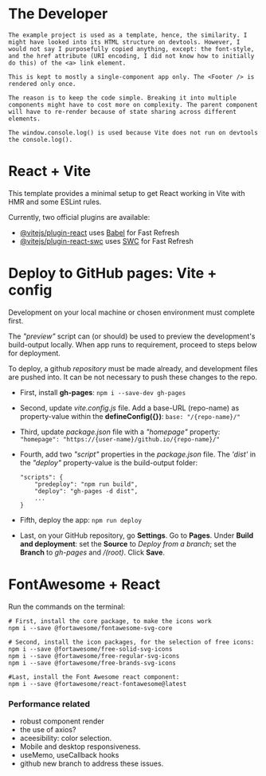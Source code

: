 # The Developer

	The example project is used as a template, hence, the similarity. I might have looked into its HTML structure on devtools. However, I would not say I purposefully copied anything, except: the font-style, and the href attribute (URI encoding, I did not know how to initially do this) of the <a> link element.
  
    This is kept to mostly a single-component app only. The <Footer /> is rendered only once.

 	The reason is to keep the code simple. Breaking it into multiple components might have to cost more on complexity. The parent component will have to re-render because of state sharing across different elements.
 
 	The window.console.log() is used because Vite does not run on devtools the console.log().


# React + Vite

This template provides a minimal setup to get React working in Vite with HMR and some ESLint rules.

Currently, two official plugins are available:

- [@vitejs/plugin-react](https://github.com/vitejs/vite-plugin-react/blob/main/packages/plugin-react/README.md) uses [Babel](https://babeljs.io/) for Fast Refresh
- [@vitejs/plugin-react-swc](https://github.com/vitejs/vite-plugin-react-swc) uses [SWC](https://swc.rs/) for Fast Refresh


# Deploy to GitHub pages: Vite + config
Development on your local machine or chosen environment must complete first.

The *"preview"* script can (or should) be used to preview the development's build-output locally.  When app runs to requirement, proceed to steps below for deployment.

To deploy, a github *repository* must be made already, and development files are pushed into.  It can be not necessary to push these changes to the repo.

- First, install **gh-pages**:
	```npm i --save-dev gh-pages```

- Second, update *vite.config.js* file.  Add a base-URL (repo-name) as property-value within the **defineConfig({})**:
	```base: "/{repo-name}/"```

- Third, update *package.json* file with a *"homepage"* property:
	```"homepage": "https://{user-name}/github.io/{repo-name}/"```

- Fourth, add two *"script"* properties in the *package.json* file. The *'dist'* in the *"deploy"* property-value is the build-output folder:
	```
	"scripts": {
		"predeploy": "npm run build",
		"deploy": "gh-pages -d dist",
		...
	}
	```

- Fifth, deploy the app:
	```npm run deploy```

- Last, on your GitHub repository, go **Settings**. Go to **Pages**.  Under **Build and deployment**: set the **Source** to *Deploy from a branch*; set the **Branch** to *gh-pages* and */(root)*. Click **Save**.

# FontAwesome + React
Run the commands on the terminal:

	# First, install the core package, to make the icons work
	npm i --save @fortawesome/fontawesome-svg-core

	# Second, install the icon packages, for the selection of free icons:
	npm i --save @fortawesome/free-solid-svg-icons
	npm i --save @fortawesome/free-regular-svg-icons
	npm i --save @fortawesome/free-brands-svg-icons

	#Last, install the Font Awesome react component:
	npm i --save @fortawesome/react-fontawesome@latest

### Performance related

- robust component render
- the use of axios?
- aceesibility: color selection.
- Mobile and desktop responsiveness.
- useMemo, useCallback hooks
- github new branch to address these issues.
